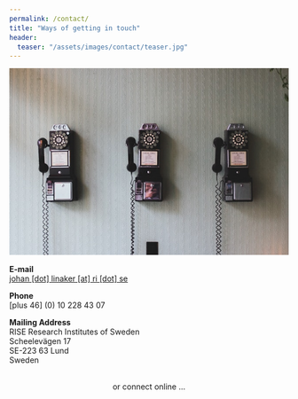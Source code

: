 ```yaml
---
permalink: /contact/
title: "Ways of getting in touch"
header:
  teaser: "/assets/images/contact/teaser.jpg"
---
```



<div class="thumbnail-container">
<img src="/assets/images/contact/teaser.jpg" alt="https://unsplash.com/photos/flat-screen-tv-0bTdk1u42KY"></div>

<p><span><i class="fa fa-envelope"></i><b> E-mail</b><br />
<a href="mailto:johan [dot] linaker [at] ri [dot] se" target="_blank">johan [dot] linaker [at] ri [dot] se</a></span></p>

<p><span><i class="fa fa-phone"></i><b> Phone</b><br />
[plus 46] (0) 10 228 43 07</span></p>

<p><span><i class="fa fa-address-card" aria-hidden="true"></i><b> Mailing Address</b><br />
RISE Research Institutes of Sweden<br />
Scheelevägen 17<br />
SE-223 63 Lund<br />
Sweden<br />
</span></p>

<div class="d-block d-sm-none" style="text-align: center;"><br />
  or connect online ... <br />
</div>
